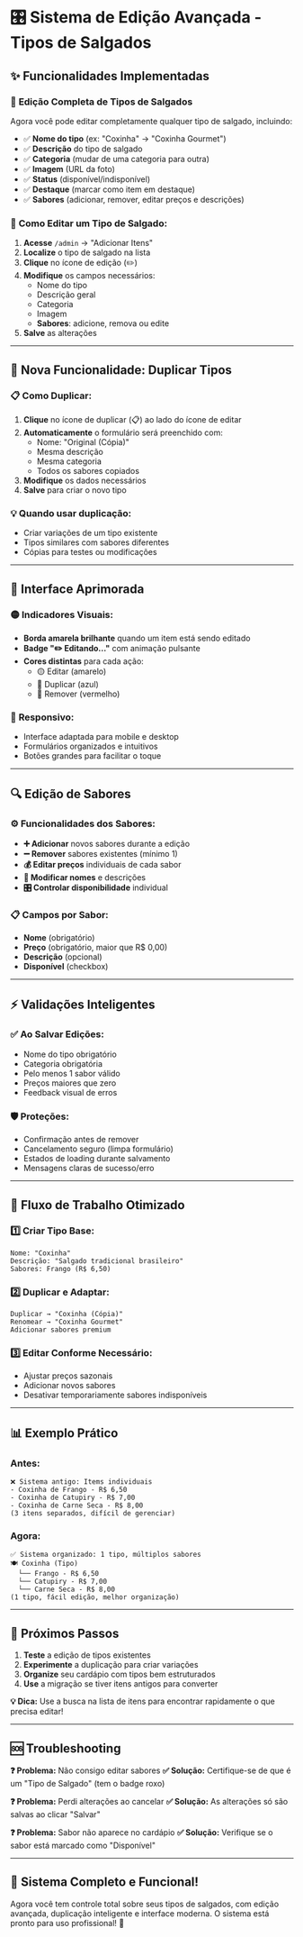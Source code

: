 # 🎛️ Sistema de Edição Avançada - Tipos de Salgados

## ✨ Funcionalidades Implementadas

### 🔧 **Edição Completa de Tipos de Salgados**

Agora você pode editar completamente qualquer tipo de salgado, incluindo:

- ✅ **Nome do tipo** (ex: "Coxinha" → "Coxinha Gourmet")
- ✅ **Descrição** do tipo de salgado
- ✅ **Categoria** (mudar de uma categoria para outra)
- ✅ **Imagem** (URL da foto)
- ✅ **Status** (disponível/indisponível)
- ✅ **Destaque** (marcar como item em destaque)
- ✅ **Sabores** (adicionar, remover, editar preços e descrições)

### 🎯 **Como Editar um Tipo de Salgado:**

1. **Acesse** `/admin` → "Adicionar Itens"
2. **Localize** o tipo de salgado na lista
3. **Clique** no ícone de edição (✏️) 
4. **Modifique** os campos necessários:
   - Nome do tipo
   - Descrição geral
   - Categoria
   - Imagem
   - **Sabores**: adicione, remova ou edite
5. **Salve** as alterações

---

## 🔄 **Nova Funcionalidade: Duplicar Tipos**

### 📋 **Como Duplicar:**

1. **Clique** no ícone de duplicar (📋) ao lado do ícone de editar
2. **Automaticamente** o formulário será preenchido com:
   - Nome: "Original (Cópia)"
   - Mesma descrição
   - Mesma categoria
   - Todos os sabores copiados
3. **Modifique** os dados necessários
4. **Salve** para criar o novo tipo

### 💡 **Quando usar duplicação:**
- Criar variações de um tipo existente
- Tipos similares com sabores diferentes
- Cópias para testes ou modificações

---

## 🎨 **Interface Aprimorada**

### 🟡 **Indicadores Visuais:**
- **Borda amarela brilhante** quando um item está sendo editado
- **Badge "✏️ Editando..."** com animação pulsante
- **Cores distintas** para cada ação:
  - 🟡 Editar (amarelo)
  - 🔵 Duplicar (azul)  
  - 🔴 Remover (vermelho)

### 📱 **Responsivo:**
- Interface adaptada para mobile e desktop
- Formulários organizados e intuitivos
- Botões grandes para facilitar o toque

---

## 🔍 **Edição de Sabores**

### ⚙️ **Funcionalidades dos Sabores:**

- **➕ Adicionar** novos sabores durante a edição
- **➖ Remover** sabores existentes (mínimo 1)
- **💰 Editar preços** individuais de cada sabor
- **📝 Modificar nomes** e descrições
- **🎛️ Controlar disponibilidade** individual

### 📋 **Campos por Sabor:**
- **Nome** (obrigatório)
- **Preço** (obrigatório, maior que R$ 0,00)
- **Descrição** (opcional)
- **Disponível** (checkbox)

---

## ⚡ **Validações Inteligentes**

### ✅ **Ao Salvar Edições:**
- Nome do tipo obrigatório
- Categoria obrigatória
- Pelo menos 1 sabor válido
- Preços maiores que zero
- Feedback visual de erros

### 🛡️ **Proteções:**
- Confirmação antes de remover
- Cancelamento seguro (limpa formulário)
- Estados de loading durante salvamento
- Mensagens claras de sucesso/erro

---

## 🚀 **Fluxo de Trabalho Otimizado**

### 1️⃣ **Criar Tipo Base:**
```
Nome: "Coxinha"
Descrição: "Salgado tradicional brasileiro"
Sabores: Frango (R$ 6,50)
```

### 2️⃣ **Duplicar e Adaptar:**
```
Duplicar → "Coxinha (Cópia)" 
Renomear → "Coxinha Gourmet"
Adicionar sabores premium
```

### 3️⃣ **Editar Conforme Necessário:**
- Ajustar preços sazonais
- Adicionar novos sabores
- Desativar temporariamente sabores indisponíveis

---

## 📊 **Exemplo Prático**

### **Antes:**
```
❌ Sistema antigo: Items individuais
- Coxinha de Frango - R$ 6,50
- Coxinha de Catupiry - R$ 7,00  
- Coxinha de Carne Seca - R$ 8,00
(3 itens separados, difícil de gerenciar)
```

### **Agora:**
```
✅ Sistema organizado: 1 tipo, múltiplos sabores
🍽️ Coxinha (Tipo)
  └── Frango - R$ 6,50
  └── Catupiry - R$ 7,00
  └── Carne Seca - R$ 8,00
(1 tipo, fácil edição, melhor organização)
```

---

## 🎯 **Próximos Passos**

1. **Teste** a edição de tipos existentes
2. **Experimente** a duplicação para criar variações
3. **Organize** seu cardápio com tipos bem estruturados
4. **Use** a migração se tiver itens antigos para converter

**💡 Dica:** Use a busca na lista de itens para encontrar rapidamente o que precisa editar!

---

## 🆘 **Troubleshooting**

**❓ Problema:** Não consigo editar sabores
**✅ Solução:** Certifique-se de que é um "Tipo de Salgado" (tem o badge roxo)

**❓ Problema:** Perdi alterações ao cancelar
**✅ Solução:** As alterações só são salvas ao clicar "Salvar"

**❓ Problema:** Sabor não aparece no cardápio
**✅ Solução:** Verifique se o sabor está marcado como "Disponível"

---

## 🎉 **Sistema Completo e Funcional!**

Agora você tem controle total sobre seus tipos de salgados, com edição avançada, duplicação inteligente e interface moderna. O sistema está pronto para uso profissional! 🚀

